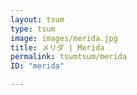 ```yaml
---
layout: tsum
type: tsum
image: images/merida.jpg
title: メリダ | Merida
permalink: tsumtsum/merida
ID: "merida"

---
```


